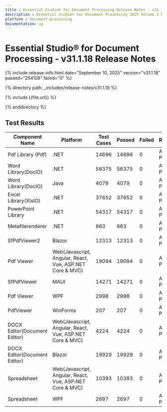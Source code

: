 ```yaml
---
title : Essential Studio® for Document Processing Release Notes - v31.1.18
description : Essential Studio® for Document Processing 2025 Volume 3 Main Release - Release Notes - v31.1.18
platform : document-processing
documentation: ug
---
```


# Essential Studio® for Document Processing - v31.1.18 Release Notes 

{% include release-info.html date="September 10, 2025"  version="v31.1.18"  passed="254108" failed="0"  %}

{% directory path: _includes/release-notes/v31.1.18 %}

{% include {{file.url}} %}

{% enddirectory %}

## Test Results


| Component Name               | Platform                                                 | Test Cases | Passed | Failed | Remarks    |
|------------------------------|----------------------------------------------------------|------------|--------|--------|------------|
| Pdf Library (Pdf)            | .NET                                                     | 14696      | 14696  | 0      | All Passed |
| Word Library(DocIO)          | .NET                                                     | 56375      | 56375  | 0      | All Passed |
| Word Library(DocIO)          | Java                                                     | 4079       | 4079   | 0      | All Passed |
| Excel Library(XlsIO)         | .NET                                                     | 37652      | 37652  | 0      | All Passed |
| PowerPoint Library           | .NET                                                     | 54317      | 54317  | 0      | All Passed |
| Metafilerenderer             | .NET                                                     | 863        | 863    | 0      | All Passed |
| SfPdfViewer2                 | Blazor                                                   | 12313      | 12313  | 0      | All Passed |
| Pdf Viewer                   | Web(Javascript, Angular, React, Vue, ASP.NET Core & MVC) | 19094      | 19094  | 0      | All Passed |
| SfPdfViewer                  | MAUI                                                     | 14271      | 14271  | 0      | All Passed |
| Pdf Viewer                   | WPF                                                      | 2998       | 2998   | 0      | All Passed |
| PdfViewer                    | WinForms                                                 | 207        | 207    | 0      | All Passed |
| DOCX Editor(Document Editor) | Web(Javascript, Angular, React, Vue, ASP.NET Core & MVC) | 4224       | 4224   | 0      | All Passed |
| DOCX Editor(Document Editor) | Blazor                                                   | 19929      | 19929  | 0      | All Passed |
| Spreadsheet                  | Web(Javascript, Angular, React, Vue, ASP.NET Core & MVC) | 10393      | 10393  | 0      | All Passed |
| Spreadsheet                  | WPF                                                      | 2697       | 2697   | 0      | All Passed |